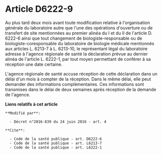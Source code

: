 # Article D6222-9

Au plus tard deux mois avant toute modification relative à l'organisation générale du laboratoire autre que l'une des
opérations d'ouverture ou de transfert de site mentionnées au premier alinéa du I et du II de l'article D. 6222-6 ainsi que
tout changement de biologiste-responsable ou de biologiste-coresponsable du laboratoire de biologie médicale mentionnés aux
articles L. 6213-7 à L. 6213-10, le représentant légal du laboratoire adresse à l'agence régionale de santé la déclaration
prévue au dernier alinéa de l'article L. 6222-1, par tout moyen permettant de conférer à sa réception une date certaine. 

L'agence régionale de santé accuse réception de cette déclaration dans un délai d'un mois à compter de la réception. Dans le
même délai, elle peut demander des informations complémentaires. Ces informations sont transmises dans le délai de deux
semaines après réception de la demande de l'agence.

**Liens relatifs à cet article**

	**Modifié par**:

	  - Décret n°2016-839 du 24 juin 2016 - art. 4

	**Cite**:

	  - Code de la santé publique - art. D6222-6
	  - Code de la santé publique - art. L6213-7
	  - Code de la santé publique - art. L6222-1
